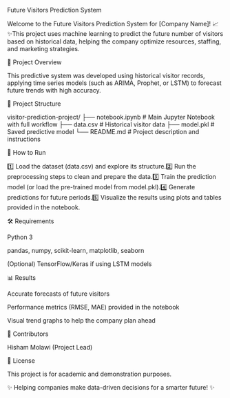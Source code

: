 Future Visitors Prediction System

Welcome to the Future Visitors Prediction System for [Company Name]! 📈✨This project uses machine learning to predict the future number of visitors based on historical data, helping the company optimize resources, staffing, and marketing strategies.

🔗 Project Overview

This predictive system was developed using historical visitor records, applying time series models (such as ARIMA, Prophet, or LSTM) to forecast future trends with high accuracy.

📂 Project Structure

visitor-prediction-project/
├── notebook.ipynb                # Main Jupyter Notebook with full workflow
├── data.csv                      # Historical visitor data
├── model.pkl                     # Saved predictive model
└── README.md                     # Project description and instructions

🚀 How to Run

1️⃣ Load the dataset (data.csv) and explore its structure.2️⃣ Run the preprocessing steps to clean and prepare the data.3️⃣ Train the prediction model (or load the pre-trained model from model.pkl).4️⃣ Generate predictions for future periods.5️⃣ Visualize the results using plots and tables provided in the notebook.

🛠️ Requirements

Python 3

pandas, numpy, scikit-learn, matplotlib, seaborn

(Optional) TensorFlow/Keras if using LSTM models

📊 Results

Accurate forecasts of future visitors

Performance metrics (RMSE, MAE) provided in the notebook

Visual trend graphs to help the company plan ahead

📝 Contributors

Hisham Molawi (Project Lead)

📄 License

This project is for academic and demonstration purposes.

✨ Helping companies make data-driven decisions for a smarter future! ✨
